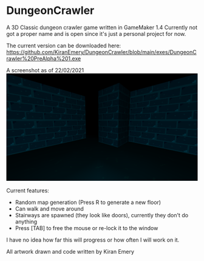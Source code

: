 # DungeonCrawler
A 3D Classic dungeon crawler game written in GameMaker 1.4
Currently not got a proper name and is open since it's just a personal project for now.

The current version can be downloaded here: https://github.com/KiranEmery/DungeonCrawler/blob/main/exes/DungeonCrawler%20PreAlpha%201.exe

A screenshot as of 22/02/2021
![alt text](https://github.com/KiranEmery/DungeonCrawler/blob/main/Screenshots/wip_ss_1.PNG)

Current features:
* Random map generation (Press R to generate a new floor)
* Can walk and move around
* Stairways are spawned (they look like doors), currently they don't do anything
* Press [TAB] to free the mouse or re-lock it to the window

I have no idea how far this will progress or how often I will work on it.

All artwork drawn and code written by Kiran Emery


